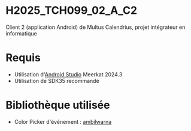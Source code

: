 # H2025_TCH099_02_A_C2
Client 2 (application Android) de Multus Calendrius, projet intégrateur en informatique

# Requis
- Utilisation d'[Android Studio](https://developer.android.com/studio?hl=fr) Meerkat 2024.3
- Utilisation de SDK35 recommandé

# Bibliothèque utilisée
- Color Picker d'événement : [ambilwarna](https://github.com/yukuku/ambilwarna)
